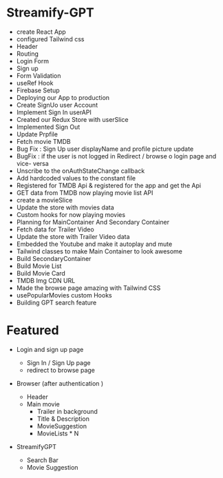 # Streamify-GPT

- create React App
- configured Tailwind css
- Header
- Routing
- Login Form
- Sign up
- Form Validation
- useRef Hook 
- Firebase Setup
- Deploying our App to production
- Create SignUo user Account
- Implement Sign In userAPI 
- Created our Redux Store with userSlice
- Implemented Sign Out
- Update Prpfile
- Fetch movie TMDB 
- Bug Fix : Sign Up user displayName and profile picture update 
- BugFix : if the user is not logged in Redirect / browse o login page and vice- versa
- Unscribe to the onAuthStateChange callback 
- Add hardcoded values to the constant file 
- Registered for TMDB Api & registered for the app and get the Api 
- GET data from TMDB now playing movie list API
- create a movieSlice 
- Update the store with movies data 
- Custom hooks for now playing movies
- Planning for MainContainer And Secondary Container 
- Fetch data for Trailer Video 
- Update the store with Trailer Video data 
- Embedded the Youtube and make it autoplay and mute 
- Tailwind classes to make Main Container to look awesome 
- Build SecondaryContainer
- Build Movie List 
- Build Movie Card 
- TMDB Img CDN URL 
- Made the browse page amazing with Tailwind CSS
- usePopularMovies custom Hooks
- Building GPT search feature



# Featured 
- Login and sign up page 
  - Sign In / Sign Up page 
  - redirect to browse page

- Browser (after authentication )
   - Header
   - Main movie 
     - Trailer in background 
     - Title & Description 
     - MovieSuggestion
     - MovieLists * N

- StreamifyGPT 
   - Search Bar 
   - Movie Suggestion